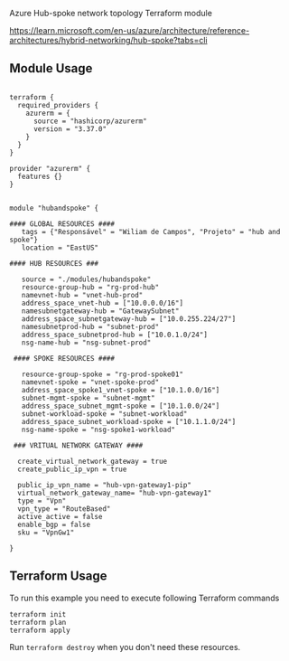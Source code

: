 Azure Hub-spoke network topology Terraform module



https://learn.microsoft.com/en-us/azure/architecture/reference-architectures/hybrid-networking/hub-spoke?tabs=cli


## Module Usage

```hcl

terraform {
  required_providers {
    azurerm = {
      source = "hashicorp/azurerm"
      version = "3.37.0"
    }
  }
}

provider "azurerm" {
  features {}
}


module "hubandspoke" {

#### GLOBAL RESOURCES ####
   tags = {"Responsável" = "Wiliam de Campos", "Projeto" = "hub and spoke"}
   location = "EastUS"

#### HUB RESOURCES ###

   source = "./modules/hubandspoke"
   resource-group-hub = "rg-prod-hub"
   namevnet-hub = "vnet-hub-prod"
   address_space_vnet-hub = ["10.0.0.0/16"]
   namesubnetgateway-hub = "GatewaySubnet"
   address_space_subnetgateway-hub = ["10.0.255.224/27"]
   namesubnetprod-hub = "subnet-prod"
   address_space_subnetprod-hub = ["10.0.1.0/24"]
   nsg-name-hub = "nsg-subnet-prod"

 #### SPOKE RESOURCES ####

   resource-group-spoke = "rg-prod-spoke01"
   namevnet-spoke = "vnet-spoke-prod"
   address_space_spoke1_vnet-spoke = ["10.1.0.0/16"]
   subnet-mgmt-spoke = "subnet-mgmt"
   address_space_subnet_mgmt-spoke = ["10.1.0.0/24"]
   subnet-workload-spoke = "subnet-workload"
   address_space_subnet_workload-spoke = ["10.1.1.0/24"]
   nsg-name-spoke = "nsg-spoke1-workload"

 ### VRITUAL NETWORK GATEWAY ####

  create_virtual_network_gateway = true
  create_public_ip_vpn = true

  public_ip_vpn_name = "hub-vpn-gateway1-pip"
  virtual_network_gateway_name= "hub-vpn-gateway1"
  type = "Vpn"
  vpn_type = "RouteBased"
  active_active = false
  enable_bgp = false
  sku = "VpnGw1"

}
```

## Terraform Usage

To run this example you need to execute following Terraform commands

```hcl
terraform init
terraform plan
terraform apply
```

Run `terraform destroy` when you don't need these resources.